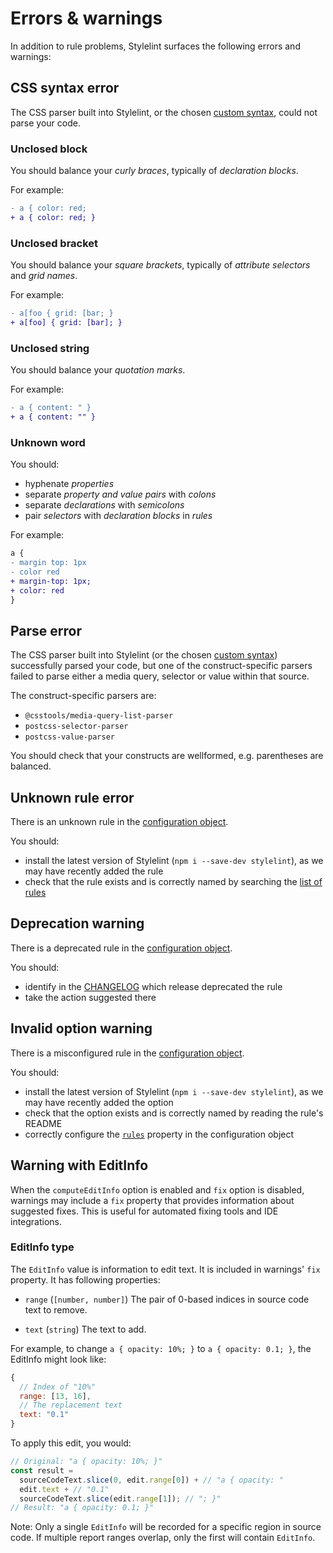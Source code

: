 # Errors & warnings

In addition to rule problems, Stylelint surfaces the following errors and warnings:

## CSS syntax error

The CSS parser built into Stylelint, or the chosen [custom syntax](options.md#customsyntax), could not parse your code.

### Unclosed block

You should balance your _curly braces_, typically of _declaration blocks_.

For example:

```diff css
- a { color: red;
+ a { color: red; }
```

### Unclosed bracket

You should balance your _square brackets_, typically of _attribute selectors_ and _grid names_.

For example:

```diff css
- a[foo { grid: [bar; }
+ a[foo] { grid: [bar]; }
```

### Unclosed string

You should balance your _quotation marks_.

For example:

```diff css
- a { content: " }
+ a { content: "" }
```

### Unknown word

You should:

- hyphenate _properties_
- separate _property and value pairs_ with _colons_
- separate _declarations_ with _semicolons_
- pair _selectors_ with _declaration blocks_ in _rules_

For example:

```diff css
a {
- margin top: 1px
- color red
+ margin-top: 1px;
+ color: red
}
```

## Parse error

The CSS parser built into Stylelint (or the chosen [custom syntax](options.md#customsyntax)) successfully parsed your code, but one of the construct-specific parsers failed to parse either a media query, selector or value within that source.

The construct-specific parsers are:

- `@csstools/media-query-list-parser`
- `postcss-selector-parser`
- `postcss-value-parser`

You should check that your constructs are wellformed, e.g. parentheses are balanced.

## Unknown rule error

There is an unknown rule in the [configuration object](configure.md).

You should:

- install the latest version of Stylelint (`npm i --save-dev stylelint`), as we may have recently added the rule
- check that the rule exists and is correctly named by searching the [list of rules](rules.md)

## Deprecation warning

There is a deprecated rule in the [configuration object](configure.md).

You should:

- identify in the [CHANGELOG](../../CHANGELOG.md) which release deprecated the rule
- take the action suggested there

## Invalid option warning

There is a misconfigured rule in the [configuration object](configure.md).

You should:

- install the latest version of Stylelint (`npm i --save-dev stylelint`), as we may have recently added the option
- check that the option exists and is correctly named by reading the rule's README
- correctly configure the [`rules`](configure.md#rules) property in the configuration object

## Warning with EditInfo

When the `computeEditInfo` option is enabled and `fix` option is disabled, warnings may include a `fix` property that provides information about suggested fixes.
This is useful for automated fixing tools and IDE integrations.

### EditInfo type

The `EditInfo` value is information to edit text. It is included in warnings' `fix` property. It has following properties:

- `range` (`[number, number]`)
  The pair of 0-based indices in source code text to remove.

- `text` (`string`)
  The text to add.

For example, to change `a { opacity: 10%; }` to `a { opacity: 0.1; }`, the EditInfo might look like:

```js
{
  // Index of "10%"
  range: [13, 16],
  // The replacement text
  text: "0.1"
}
```

To apply this edit, you would:

```js
// Original: "a { opacity: 10%; }"
const result =
  sourceCodeText.slice(0, edit.range[0]) + // "a { opacity: "
  edit.text + // "0.1"
  sourceCodeText.slice(edit.range[1]); // "; }"
// Result: "a { opacity: 0.1; }"
```

Note: Only a single `EditInfo` will be recorded for a specific region in source code. If multiple report ranges overlap, only the first will contain `EditInfo`.

